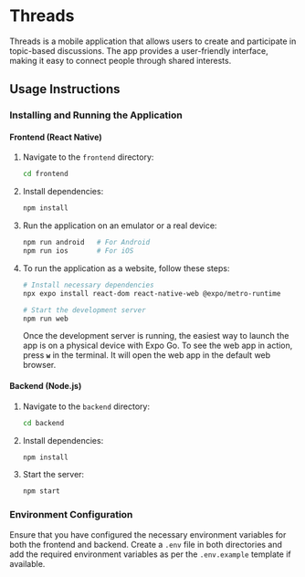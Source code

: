 # Threads

Threads is a mobile application that allows users to create and participate in topic-based discussions. The app provides a user-friendly interface, making it easy to connect people through shared interests.

## Usage Instructions

### Installing and Running the Application

#### Frontend (React Native)

1. Navigate to the `frontend` directory:

   ```sh
   cd frontend
   ```

2. Install dependencies:

   ```sh
   npm install
   ```

3. Run the application on an emulator or a real device:

   ```sh
   npm run android   # For Android
   npm run ios       # For iOS
   ```

4. To run the application as a website, follow these steps:

   ```sh
   # Install necessary dependencies
   npx expo install react-dom react-native-web @expo/metro-runtime

   # Start the development server
   npm run web
   ```

   Once the development server is running, the easiest way to launch the app is on a physical device with Expo Go.
   To see the web app in action, press **`w`** in the terminal. It will open the web app in the default web browser.

#### Backend (Node.js)

1. Navigate to the `backend` directory:

   ```sh
   cd backend
   ```

2. Install dependencies:

   ```sh
   npm install
   ```

3. Start the server:
   ```sh
   npm start
   ```

### Environment Configuration

Ensure that you have configured the necessary environment variables for both the frontend and backend. Create a `.env` file in both directories and add the required environment variables as per the `.env.example` template if available.
